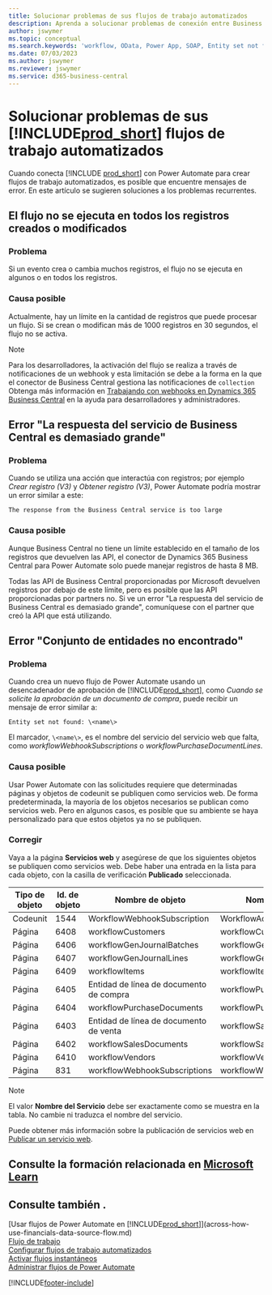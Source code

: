 ```yaml
---
title: Solucionar problemas de sus flujos de trabajo automatizados
description: Aprenda a solucionar problemas de conexión entre Business Central y Power Automate cuando crea un flujo de trabajo automatizado.
author: jswymer
ms.topic: conceptual
ms.search.keywords: 'workflow, OData, Power App, SOAP, Entity set not found, workflowWebhookSubscriptions, Power Automate,'
ms.date: 07/03/2023
ms.author: jswymer
ms.reviewer: jswymer
ms.service: d365-business-central
---
```


# Solucionar problemas de sus [!INCLUDE[prod_short](includes/prod_short.md)] flujos de trabajo automatizados

Cuando conecta [!INCLUDE [prod_short](includes/prod_short.md)] con Power Automate para crear flujos de trabajo automatizados, es posible que encuentre mensajes de error. En este artículo se sugieren soluciones a los problemas recurrentes.

## El flujo no se ejecuta en todos los registros creados o modificados

### Problema

Si un evento crea o cambia muchos registros, el flujo no se ejecuta en algunos o en todos los registros.

### Causa posible

Actualmente, hay un límite en la cantidad de registros que puede procesar un flujo. Si se crean o modifican más de 1000 registros en 30 segundos, el flujo no se activa.

> [!NOTE]
> Para los desarrolladores, la activación del flujo se realiza a través de notificaciones de un webhook y esta limitación se debe a la forma en la que el conector de Business Central gestiona las notificaciones de `collection` Obtenga más información en [Trabajando con webhooks en Dynamics 365 Business Central](/dynamics365/business-central/dev-itpro/api-reference/v2.0/dynamics-subscriptions#notes-for-power-automate-flows) en la ayuda para desarrolladores y administradores.

## Error "La respuesta del servicio de Business Central es demasiado grande"

### Problema

Cuando se utiliza una acción que interactúa con registros; por ejemplo *Crear registro (V3)* y *Obtener registro (V3)*, Power Automate podría mostrar un error similar a este:

`The response from the Business Central service is too large`

### Causa posible

Aunque Business Central no tiene un límite establecido en el tamaño de los registros que devuelven las API, el conector de Dynamics 365 Business Central para Power Automate solo puede manejar registros de hasta 8 MB.

Todas las API de Business Central proporcionadas por Microsoft devuelven registros por debajo de este límite, pero es posible que las API proporcionadas por partners no. Si ve un error "La respuesta del servicio de Business Central es demasiado grande", comuníquese con el partner que creó la API que está utilizando.

## Error "Conjunto de entidades no encontrado"

### Problema

Cuando crea un nuevo flujo de Power Automate usando un desencadenador de aprobación de [!INCLUDE[prod_short](includes/prod_short.md)], como *Cuando se solicite la aprobación de un documento de compra*, puede recibir un mensaje de error similar a:

`Entity set not found: \<name\>`

El marcador, `\<name\>`, es el nombre del servicio del servicio web que falta, como *workflowWebhookSubscriptions* o *workflowPurchaseDocumentLines*.

### Causa posible

Usar Power Automate con las solicitudes requiere que determinadas páginas y objetos de codeunit se publiquen como servicios web. De forma predeterminada, la mayoría de los objetos necesarios se publican como servicios web. Pero en algunos casos, es posible que su ambiente se haya personalizado para que estos objetos ya no se publiquen.

### Corregir

Vaya a la página **Servicios web** y asegúrese de que los siguientes objetos se publiquen como servicios web. Debe haber una entrada en la lista para cada objeto, con la casilla de verificación **Publicado** seleccionada.  

| Tipo de objeto | Id. de objeto | Nombre de objeto | Nombre del servicio |
|--|--|--|--|
| Codeunit | 1544 | WorkflowWebhookSubscription | WorkflowActionResponse |
| Página | 6408 | workflowCustomers | workflowCustomers |
| Página | 6406 | workflowGenJournalBatches | workflowGenJournalBatches |
| Página | 6407 | workflowGenJournalLines | workflowGenJournalLines |
| Página | 6409 | workflowItems | workflowItems |
| Página | 6405 | Entidad de línea de documento de compra | workflowPurchaseDocumentLines |
| Página | 6404 | workflowPurchaseDocuments | workflowPurchaseDocuments |
| Página | 6403 | Entidad de línea de documento de venta | workflowSalesDocumentLines |
| Página | 6402 | workflowSalesDocuments | workflowSalesDocuments |
| Página | 6410 | workflowVendors | workflowVendors |
| Página | 831 | workflowWebhookSubscriptions | workflowWebhookSubscriptions |

> [!NOTE]
> El valor **Nombre del Servicio** debe ser exactamente como se muestra en la tabla. No cambie ni traduzca el nombre del servicio.

Puede obtener más información sobre la publicación de servicios web en [Publicar un servicio web](across-how-publish-web-service.md).

## Consulte la formación relacionada en [Microsoft Learn](/learn/modules/use-power-automate/)

## Consulte también .

[Usar flujos de Power Automate en [!INCLUDE[prod_short](includes/prod_short.md)]](across-how-use-financials-data-source-flow.md)  
[Flujo de trabajo](across-workflow.md)  
[Configurar flujos de trabajo automatizados](/dynamics365/business-central/dev-itpro/powerplatform/automate-workflows)  
[Activar flujos instantáneos](/dynamics365/business-central/dev-itpro/powerplatform/instant-flows)  
[Administrar flujos de Power Automate](/dynamics365/business-central/dev-itpro/powerplatform/manage-power-automate-flows)  

[!INCLUDE[footer-include](includes/footer-banner.md)]
